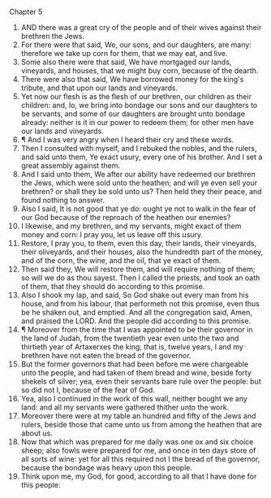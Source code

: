 

Chapter 5

1. AND there was a great cry of the people and of their wives against their brethren the Jews.
2. For there were that said, We, our sons, and our daughters, are many: therefore we take up corn for them, that we may eat, and live.
3. Some also there were that said, We have mortgaged our lands, vineyards, and houses, that we might buy corn, because of the dearth.
4. There were also that said, We have borrowed money for the king's tribute, and that upon our lands and vineyards.
5. Yet now our flesh is as the flesh of our brethren, our children as their children: and, lo, we bring into bondage our sons and our daughters to be servants, and some of our daughters are brought unto bondage already: neither is it in our power to redeem them; for other men have our lands and vineyards.
6. ¶ And I was very angry when I heard their cry and these words.
7. Then I consulted with myself, and I rebuked the nobles, and the rulers, and said unto them, Ye exact usury, every one of his brother.  And I set a great assembly against them.
8. And I said unto them, We after our ability have redeemed our brethren the Jews, which were sold unto the heathen; and will ye even sell your brethren?  or shall they be sold unto us?  Then held they their peace, and found nothing to answer.
9. Also I said, It is not good that ye do: ought ye not to walk in the fear of our God because of the reproach of the heathen our enemies?
10. I likewise, and my brethren, and my servants, might exact of them money and corn: I pray you, let us leave off this usury.
11. Restore, I pray you, to them, even this day, their lands, their vineyards, their oliveyards, and their houses, also the hundredth part of the money, and of the corn, the wine, and the oil, that ye exact of them.
12. Then said they, We will restore them, and will require nothing of them; so will we do as thou sayest.  Then I called the priests, and took an oath of them, that they should do according to this promise.
13. Also I shook my lap, and said, So God shake out every man from his house, and from his labour, that performeth not this promise, even thus be he shaken out, and emptied.  And all the congregation said, Amen, and praised the LORD.  And the people did according to this promise.
14. ¶ Moreover from the time that I was appointed to be their governor in the land of Judah, from the twentieth year even unto the two and thirtieth year of Artaxerxes the king, that is, twelve years, I and my brethren have not eaten the bread of the governor.
15. But the former governors that had been before me were chargeable unto the people, and had taken of them bread and wine, beside forty shekels of silver; yea, even their servants bare rule over the people: but so did not I, because of the fear of God.
16. Yea, also I continued in the work of this wall, neither bought we any land: and all my servants were gathered thither unto the work.
17. Moreover there were at my table an hundred and fifty of the Jews and rulers, beside those that came unto us from among the heathen that are about us.
18. Now that which was prepared for me daily was one ox and six choice sheep; also fowls were prepared for me, and once in ten days store of all sorts of wine: yet for all this required not I the bread of the governor, because the bondage was heavy upon this people.
19. Think upon me, my God, for good, according to all that I have done for this people.
